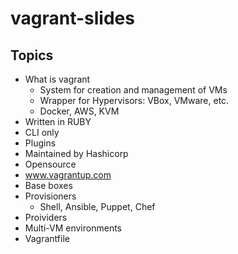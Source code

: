 # vagrant-slides

## Topics

* What is vagrant
  * System for creation and management of VMs
  * Wrapper for Hypervisors: VBox, VMware, etc.
  * Docker, AWS, KVM
* Written in RUBY
* CLI only
* Plugins
* Maintained by Hashicorp
* Opensource
* www.vagrantup.com
* Base boxes
* Provisioners
  * Shell, Ansible, Puppet, Chef
* Proividers
* Multi-VM environments
* Vagrantfile
